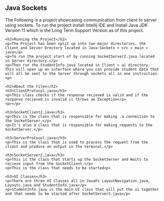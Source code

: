 <html lang="en">
  <head>
  </head>
  <body>
    <h2>Java Sockets</h2>
    <p>The Following is a project showcasing communication from client to server using sockets. To run the project install Intellij IDE and install Java JDK Version 11 which is the Long Term Support Version as of this project.</p>
    
    
    <h2>Running the Project</h2>
    <p>The Project has been split up into two major directories, the Client and Server Drectory located in Java-Sockets > src > main > java</p>
    <p>To run the project start of by running SocketServer2.java located in Server directory.</p>
    <p>Then run the StudentInfo.java located in Client > ui directory. This will open up an interface where you can provide student data that will all be sent to the Server through sockets all in one instruction.<p>
    
    <h2>About the Files</h2>
    <h3>ClientProtocol.java</h3>
    <p>This class checks if the response recieved is valid and if the response recieved is invalid it throws an Exception</p>
    <p></p>
    
    <h3>SocketClient2.java</h3>
    <p>This is the class that is responsible for making .a connection to the SocketServer.</p>
    <p>It's also a class that is responsible for making requests to the SocketServer.</p>
    
    <h3>ServerProtocol.java</h3>
    <p>This is the class that is used to process the request from the client and produce an output in the terminal.</p>
    
    <h3>SocketServer2.java</h3>
    <p>This is the class that starts up the SocketServer and Waits to recieve input from the SocketClient.</p>
    <p>This is the class that needs to be started<p>
    
    <h3>UI Classes</h3>
    <p>There are three UI Classes all in JavaFx LayoutNavigation.java, Layouts.java and StudentInfo.java</p>
    <p>StudentInfo.java is the main UI class that will put the ui together and that needs to be started after SocketServer2.java</p>
    
    
    
  </body>
</html>

